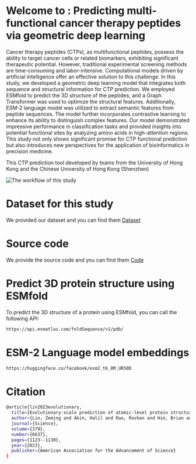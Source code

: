# Welcome to : Predicting multi-functional cancer therapy peptides via geometric deep learning
Cancer therapy peptides (CTPs), as multifunctional peptides, possess the ability to target cancer cells or related biomarkers, exhibiting significant therapeutic potential. However, traditional experimental screening methods are time-consuming and labor-intensive. Computational models driven by artificial intelligence offer an effective solution to this challenge. In this study, we developed a geometric deep learning model that integrates both sequence and structural information for CTP prediction. We employed ESMfold to predict the 3D structure of the peptides, and a Graph Transformer was used to optimize the structural features. Additionally, ESM-2 language model  was utilized to extract semantic features from peptide sequences. The model further incorporates contrastive learning to enhance its ability to distinguish complex features. Our model demonstrated impressive performance in classification tasks and provided insights into potential functional sites by analyzing amino acids in high-attention regions. This study not only shows significant promise for CTP functional prediction but also introduces new perspectives for the application of bioinformatics in precision medicine.

This CTP prediction tool developed by teams from the University of Hong Kong and the Chinese University of Hong Kong (Shenzhen)

![The workflow of this study](https://github.com/GGCL7/Geo-CTP/blob/main/workflow.png)


# Dataset for this study
We provided our dataset and you can find them [Dataset](https://github.com/GGCL7/Geo-CTP/tree/main/Dataset)
# Source code
We provide the source code and you can find them [Code](https://github.com/GGCL7/Geo-CTP/tree/main/Code)

# Predict 3D protein structure using ESMfold
To predict the 3D structure of a protein using ESMfold, you can call the following API:
```bash
https://api.esmatlas.com/foldSequence/v1/pdb/
```
# ESM-2 Language model embeddings
```bash
https://huggingface.co/facebook/esm2_t6_8M_UR50D
```
# Citation
```bash
@article{lin2023evolutionary,
  title={Evolutionary-scale prediction of atomic-level protein structure with a language model},
  author={Lin, Zeming and Akin, Halil and Rao, Roshan and Hie, Brian and Zhu, Zhongkai and Lu, Wenting and Smetanin, Nikita and Verkuil, Robert and Kabeli, Ori and Shmueli, Yaniv and others},
  journal={Science},
  volume={379},
  number={6637},
  pages={1123--1130},
  year={2023},
  publisher={American Association for the Advancement of Science}
}
```
